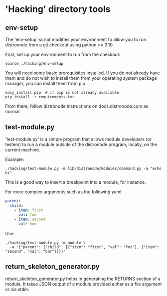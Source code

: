 'Hacking' directory tools
=========================

env-setup
---------

The 'env-setup' script modifies your environment to allow you to run
distronode from a git checkout using python >= 3.10.

First, set up your environment to run from the checkout:

```shell
source ./hacking/env-setup
```

You will need some basic prerequisites installed.  If you do not already have them
and do not wish to install them from your operating system package manager, you
can install them from pip

```shell
easy_install pip  # if pip is not already available
pip install -r requirements.txt
```

From there, follow distronode instructions on docs.distronode.com as normal.

test-module.py
--------------

'test-module.py' is a simple program that allows module developers (or testers) to run
a module outside of the distronode program, locally, on the current machine.

Example:

```shell
./hacking/test-module.py -m lib/distronode/modules/command.py -a "echo hi"
```

This is a good way to insert a breakpoint into a module, for instance.

For more complex arguments such as the following yaml:

```yaml
parent:
  child:
    - item: first
      val: foo
    - item: second
      val: boo
```

Use:

```shell
./hacking/test-module.py -m module \
  -a '{"parent": {"child": [{"item": "first", "val": "foo"}, {"item": "second", "val": "bar"}]}}'
```

return_skeleton_generator.py
----------------------------

return_skeleton_generator.py helps in generating the RETURNS section of a module. It takes
JSON output of a module provided either as a file argument or via stdin.
